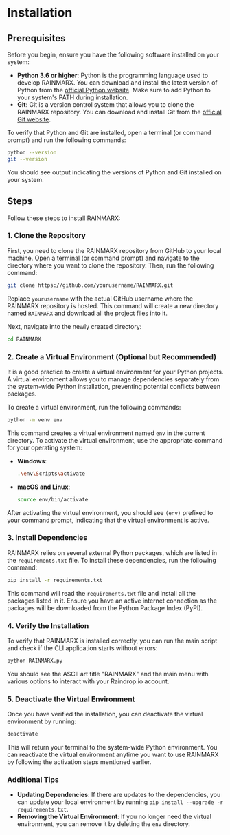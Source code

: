 # Installation

## Prerequisites

Before you begin, ensure you have the following software installed on your system:

- **Python 3.6 or higher**: Python is the programming language used to develop RAINMARX. You can download and install the latest version of Python from the [official Python website](https://www.python.org/downloads/). Make sure to add Python to your system's PATH during installation.
- **Git**: Git is a version control system that allows you to clone the RAINMARX repository. You can download and install Git from the [official Git website](https://git-scm.com/downloads).

To verify that Python and Git are installed, open a terminal (or command prompt) and run the following commands:

```bash
python --version
git --version
```

You should see output indicating the versions of Python and Git installed on your system.

## Steps

Follow these steps to install RAINMARX:

### 1\. Clone the Repository

First, you need to clone the RAINMARX repository from GitHub to your local machine. Open a terminal (or command prompt) and navigate to the directory where you want to clone the repository. Then, run the following command:

```bash
git clone https://github.com/yourusername/RAINMARX.git
```

Replace `yourusername` with the actual GitHub username where the RAINMARX repository is hosted. This command will create a new directory named `RAINMARX` and download all the project files into it.

Next, navigate into the newly created directory:

```bash
cd RAINMARX
```

### 2\. Create a Virtual Environment (Optional but Recommended)

It is a good practice to create a virtual environment for your Python projects. A virtual environment allows you to manage dependencies separately from the system-wide Python installation, preventing potential conflicts between packages.

To create a virtual environment, run the following commands:

```bash
python -m venv env
```

This command creates a virtual environment named `env` in the current directory. To activate the virtual environment, use the appropriate command for your operating system:

- **Windows**:

  ```bash
  .\env\Scripts\activate
  ```

- **macOS and Linux**:

  ```bash
  source env/bin/activate
  ```

After activating the virtual environment, you should see `(env)` prefixed to your command prompt, indicating that the virtual environment is active.

### 3\. Install Dependencies

RAINMARX relies on several external Python packages, which are listed in the `requirements.txt` file. To install these dependencies, run the following command:

```bash
pip install -r requirements.txt
```

This command will read the `requirements.txt` file and install all the packages listed in it. Ensure you have an active internet connection as the packages will be downloaded from the Python Package Index (PyPI).

### 4\. Verify the Installation

To verify that RAINMARX is installed correctly, you can run the main script and check if the CLI application starts without errors:

```bash
python RAINMARX.py
```

You should see the ASCII art title "RAINMARX" and the main menu with various options to interact with your Raindrop.io account.

### 5\. Deactivate the Virtual Environment

Once you have verified the installation, you can deactivate the virtual environment by running:

```bash
deactivate
```

This will return your terminal to the system-wide Python environment. You can reactivate the virtual environment anytime you want to use RAINMARX by following the activation steps mentioned earlier.

### Additional Tips

- **Updating Dependencies**: If there are updates to the dependencies, you can update your local environment by running `pip install --upgrade -r requirements.txt`.
- **Removing the Virtual Environment**: If you no longer need the virtual environment, you can remove it by deleting the `env` directory.
